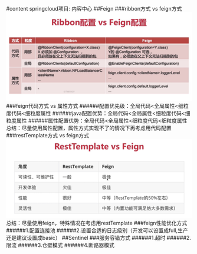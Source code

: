 #content
springcloud项目: 内容中心
##Feign
###ribbon方式 vs feign方式
![Alt text](src/main/resources/static/ribbon配置和feign配置的对比.jpg)
###feign代码方式 vs 属性方式
######配置优先级：全局代码<全局属性<细粒度代码<细粒度属性
######java配置优势：全局代码<全局属性<细粒度代码<细粒度属性
######属性配置优势：全局代码<全局属性<细粒度代码<细粒度属性
总结：尽量使用属性配置，属性方式实现不了的情况下再考虑用代码配置
###restTemplate方式 vs feign方式
![Alt text](src/main/resources/static/restTemplate跟feign方式的对比.jpg)
总结：尽量使用feign，特殊情况在考虑用restTemplate
###feign性能优化方式
######1.配置连接池
######2.设置合适的日志级别（开发可以设置成full,生产还是建议设置成basic）
##Sentinel
###服务容错方式
######1.超时
######2.限流
######3.仓壁模式
######4.断路器模式